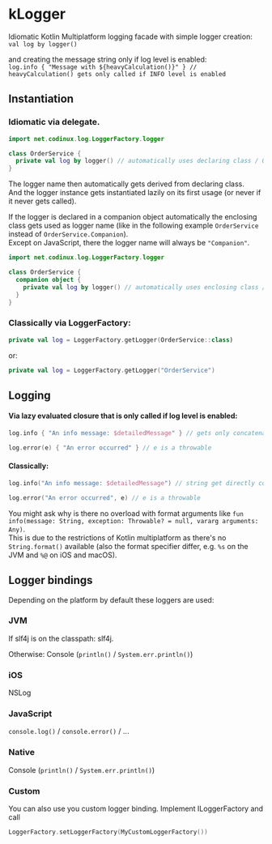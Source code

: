 # kLogger

Idiomatic Kotlin Multiplatform logging facade with simple logger creation:  
`val log by logger()`

and creating the message string only if log level is enabled:  
`log.info { "Message with ${heavyCalculation()}" } // heavyCalculation() gets only called if INFO level is enabled`

## Instantiation

### Idiomatic via delegate.

```kotlin
import net.codinux.log.LoggerFactory.logger

class OrderService {
  private val log by logger() // automatically uses declaring class / OrderService::class.name as logger name
}
```

The logger name then automatically gets derived from declaring class.  
And the logger instance gets instantiated lazily on its first usage (or never if it never gets called).

If the logger is declared in a companion object automatically the enclosing class gets used as logger name
(like in the following example `OrderService` instead of `OrderService.Companion`).  
Except on JavaScript, there the logger name will always be `"Companion"`.

```kotlin
import net.codinux.log.LoggerFactory.logger

class OrderService {
  companion object {
    private val log by logger() // automatically uses enclosing class / OrderService::class.name as logger name (except on JavaScript)
  }
}
``` 

### Classically via LoggerFactory:

```kotlin
private val log = LoggerFactory.getLogger(OrderService::class)
```

or:

```kotlin
private val log = LoggerFactory.getLogger("OrderService")
```

## Logging

#### Via lazy evaluated closure that is only called if log level is enabled:
```kotlin
log.info { "An info message: $detailedMessage" } // gets only concatenated if info level is enabled

log.error(e) { "An error occurred" } // e is a throwable
```

#### Classically:

```kotlin
log.info("An info message: $detailedMessage") // string get directly concatenated whether info level is enabled or not

log.error("An error occurred", e) // e is a throwable
```

You might ask why is there no overload with format arguments like `fun info(message: String, exception: Throwable? = null, vararg arguments: Any)`.  
This is due to the restrictions of Kotlin multiplatform as there's no `String.format()` available (also the format specifier differ, e.g. `%s` on the JVM and `%@` on iOS and macOS).

## Logger bindings

Depending on the platform by default these loggers are used:

### JVM

If slf4j is on the classpath: slf4j.

Otherwise: Console (`println()` / `System.err.println()`)

### iOS

NSLog

### JavaScript

`console.log()` / `console.error()` / ...

### Native

Console (`println()` / `System.err.println()`)

### Custom

You can also use you custom logger binding.
Implement ILoggerFactory and call
```kotlin
LoggerFactory.setLoggerFactory(MyCustomLoggerFactory())
```